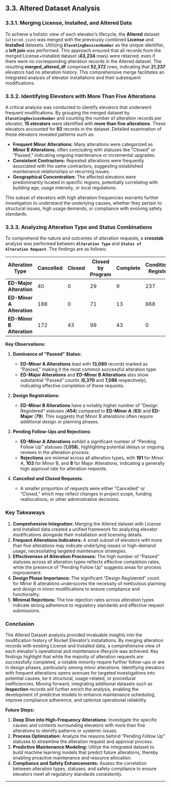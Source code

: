 ## 3.3. Altered Dataset Analysis

### 3.3.1. Merging License, Installed, and Altered Data

To achieve a holistic view of each elevator’s lifecycle, the **Altered** dataset (`altered.json`) was merged with the previously combined **License** and **Installed** datasets. Utilizing **`ElevatingDevicesNumber`** as the unique identifier, a **left join** was performed. This approach ensured that all records from the merged License+Installed dataset (**43,234** rows) were retained, even if there were no corresponding alteration records in the Altered dataset. The resulting **merged_altered_df** comprised **52,372** rows, indicating that **21,237** elevators had no alteration history. This comprehensive merge facilitates an integrated analysis of elevator installations and their subsequent modifications.

### 3.3.2. Identifying Elevators with More Than Five Alterations

A critical analysis was conducted to identify elevators that underwent frequent modifications. By grouping the merged dataset by **`ElevatingDevicesNumber`** and counting the number of alteration records per elevator, **15 elevators** were identified with **more than five alterations**. These elevators accounted for **92** records in the dataset. Detailed examination of these elevators revealed patterns such as:

- **Frequent Minor Alterations:** Many alterations were categorized as **Minor B Alterations**, often concluding with statuses like “Closed” or “Passed,” indicating ongoing maintenance or incremental upgrades.
- **Consistent Contractors:** Repeated alterations were frequently associated with the same contractors, suggesting established maintenance relationships or recurring issues.
- **Geographical Concentration:** The affected elevators were predominantly located in specific regions, potentially correlating with building age, usage intensity, or local regulations.

This subset of elevators with high alteration frequencies warrants further investigation to understand the underlying causes, whether they pertain to structural issues, high usage demands, or compliance with evolving safety standards.

### 3.3.3. Analyzing Alteration Type and Status Combinations

To comprehend the nature and outcomes of alteration requests, a **crosstab** analysis was performed between **`Alteration Type`** and **`Status of Alteration Request`**. The findings are as follows:

| Alteration Type          | Cancelled | Closed | Closed by Program | Complete | Conditionally Registered | Design Registered | On Hold | Open | Passed | Pending Follow Up | Rejected | Reopen |
|--------------------------|-----------|--------|-------------------|----------|--------------------------|-------------------|---------|------|--------|--------------------|----------|--------|
| **ED-Major Alteration** | 40        | 0      | 29                | 9        | 237                      | 79                | 9       | 27   | 6,370  | 392                | 8        | 1      |
| **ED-Minor A Alteration** | 188      | 0      | 71                | 13       | 668                      | 63                | 22      | 102  | 13,080 | 1,058              | 161      | 2      |
| **ED-Minor B Alteration** | 172      | 43     | 99                | 43       | 0                        | 454               | 10      | 154  | 7,086  | 341                | 103      | 1      |

**Key Observations:**

1. **Dominance of "Passed" Status:**
   - **ED-Minor A Alterations** lead with **13,080** records marked as “Passed,” making it the most common successful alteration type.
   - **ED-Major Alterations** and **ED-Minor B Alterations** also show substantial “Passed” counts (**6,370** and **7,086** respectively), indicating effective completion of these requests.

2. **Design Registrations:**
   - **ED-Minor B Alterations** have a notably higher number of “Design Registered” statuses (**454**) compared to **ED-Minor A** (**63**) and **ED-Major** (**79**). This suggests that Minor B alterations often require additional design or planning phases.

3. **Pending Follow-Ups and Rejections:**
   - **ED-Minor A Alterations** exhibit a significant number of “Pending Follow Up” statuses (**1,058**), highlighting potential delays or ongoing reviews in the alteration process.
   - **Rejections** are minimal across all alteration types, with **161** for Minor A, **103** for Minor B, and **8** for Major Alterations, indicating a generally high approval rate for alteration requests.

4. **Cancelled and Closed Requests:**
   - A smaller proportion of requests were either “Cancelled” or “Closed,” which may reflect changes in project scope, funding reallocations, or other administrative decisions.

### Key Takeaways

1. **Comprehensive Integration:** Merging the Altered dataset with License and Installed data created a unified framework for analyzing elevator modifications alongside their installation and licensing details.
2. **Frequent Alterations Indicators:** A small subset of elevators with more than five alterations may indicate underlying issues or high-demand usage, necessitating targeted maintenance strategies.
3. **Effectiveness of Alteration Processes:** The high number of “Passed” statuses across all alteration types reflects effective completion rates, while the presence of “Pending Follow Up” suggests areas for process improvement.
4. **Design Phase Importance:** The significant “Design Registered” count for Minor B alterations underscores the necessity of meticulous planning and design in minor modifications to ensure compliance and functionality.
5. **Minimal Rejections:** The low rejection rates across alteration types indicate strong adherence to regulatory standards and effective request submissions.

### Conclusion

The Altered Dataset analysis provided invaluable insights into the modification history of Rocket Elevator’s installations. By merging alteration records with existing License and Installed data, a comprehensive view of each elevator’s operational and maintenance lifecycle was achieved. Key findings highlight that while the majority of alteration requests are successfully completed, a notable minority require further follow-ups or are in design phases, particularly among minor alterations. Identifying elevators with frequent alterations opens avenues for targeted investigations into potential causes, be it structural, usage-related, or procedural inefficiencies. Moving forward, integrating additional datasets such as **Inspection** records will further enrich the analysis, enabling the development of predictive models to enhance maintenance scheduling, improve compliance adherence, and optimize operational reliability.

**Future Steps:**

1. **Deep Dive into High-Frequency Alterations:** Investigate the specific causes and contexts surrounding elevators with more than five alterations to identify patterns or systemic issues.
2. **Process Optimization:** Analyze the reasons behind “Pending Follow Up” statuses to streamline the alteration request and approval process.
3. **Predictive Maintenance Modeling:** Utilize the integrated dataset to build machine learning models that predict future alterations, thereby enabling proactive maintenance and resource allocation.
4. **Compliance and Safety Enhancements:** Assess the correlation between alteration types, statuses, and safety compliance to ensure elevators meet all regulatory standards consistently.

---

